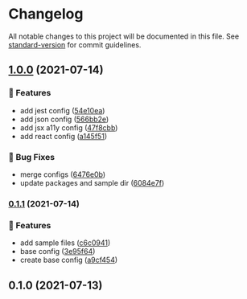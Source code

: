 # Changelog

All notable changes to this project will be documented in this file. See [standard-version](https://github.com/conventional-changelog/standard-version) for commit guidelines.

## [1.0.0](https://github.com/DanielSepulveda/my-eslint-config/compare/v0.1.1...v1.0.0) (2021-07-14)


### 🚀 Features

* add jest config ([54e10ea](https://github.com/DanielSepulveda/my-eslint-config/commit/54e10eaac5ffe896f80b057af6de8375defab542))
* add json config ([566bb2e](https://github.com/DanielSepulveda/my-eslint-config/commit/566bb2e342c27741213831463827b686ea4336ef))
* add jsx a11y config ([47f8cbb](https://github.com/DanielSepulveda/my-eslint-config/commit/47f8cbbf482ff1c0194f3c15ecaea4020d339bca))
* add react config ([a145f51](https://github.com/DanielSepulveda/my-eslint-config/commit/a145f515f3d2d0eee79952fc0b75eaa87e50b762))


### 🐛 Bug Fixes

* merge configs ([6476e0b](https://github.com/DanielSepulveda/my-eslint-config/commit/6476e0b0bfccdd43600ee6333b8bd1db06176bb4))
* update packages and sample dir ([6084e7f](https://github.com/DanielSepulveda/my-eslint-config/commit/6084e7f06a28883e0ad4a5cf62af971ec8889577))

### [0.1.1](https://github.com/DanielSepulveda/my-eslint-config/compare/v0.1.0...v0.1.1) (2021-07-14)


### 🚀 Features

* add sample files ([c6c0941](https://github.com/DanielSepulveda/my-eslint-config/commit/c6c0941a8559c1e8a17d85d625930811ba03a2ff))
* base config ([3e95f64](https://github.com/DanielSepulveda/my-eslint-config/commit/3e95f64aa22ad5f310a88b5cba3a11f89f5b07b2))
* create base config ([a9cf454](https://github.com/DanielSepulveda/my-eslint-config/commit/a9cf4540d882f99c13bb4559195fb76a2453b6a8))

## 0.1.0 (2021-07-13)
